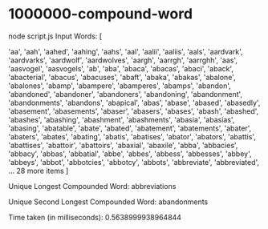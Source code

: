 


# 1000000-compound-word


node script.js
Input Words: [




  'aa',         'aah',        'aahed',       'aahing',       'aahs',
  'aal',        'aalii',      'aaliis',      'aals',         'aardvark',
  'aardvarks',  'aardwolf',   'aardwolves',  'aargh',        'aarrgh',
  'aarrghh',    'aas',        'aasvogel',    'aasvogels',    'ab',
  'aba',        'abaca',      'abacas',      'abaci',        'aback',
  'abacterial', 'abacus',     'abacuses',    'abaft',        'abaka',
  'abakas',     'abalone',    'abalones',    'abamp',        'abampere',
  'abamperes',  'abamps',     'abandon',     'abandoned',    'abandoner',
  'abandoners', 'abandoning', 'abandonment', 'abandonments', 'abandons',
  'abapical',   'abas',       'abase',       'abased',       'abasedly',
  'abasement',  'abasements', 'abaser',      'abasers',      'abases',
  'abash',      'abashed',    'abashes',     'abashing',     'abashment',
  'abashments', 'abasia',     'abasias',     'abasing',      'abatable',
  'abate',      'abated',     'abatement',   'abatements',   'abater',
  'abaters',    'abates',     'abating',     'abatis',       'abatises',
  'abator',     'abators',    'abattis',     'abattises',    'abattoir',
  'abattoirs',  'abaxial',    'abaxile',     'abba',         'abbacies',
  'abbacy',     'abbas',      'abbatial',    'abbe',         'abbes',
  'abbess',     'abbesses',   'abbey',       'abbeys',       'abbot',
  'abbotcies',  'abbotcy',    'abbots',      'abbreviate',   'abbreviated',
  ... 28 more items
]





Unique Longest Compounded Word: abbreviations

Unique Second Longest Compounded Word: abandonments

Time taken (in milliseconds): 0.5638999938964844
